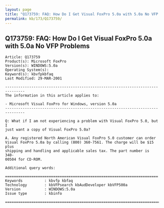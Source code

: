 ```yaml
---
layout: page
title: "Q173759: FAQ: How Do I Get Visual FoxPro 5.0a with 5.0a No VFP Problems"
permalink: kb/173/Q173759/
---
```


## Q173759: FAQ: How Do I Get Visual FoxPro 5.0a with 5.0a No VFP Problems

	Article: Q173759
	Product(s): Microsoft FoxPro
	Version(s): WINDOWS:5.0a
	Operating System(s): 
	Keyword(s): kbvfpkbfaq
	Last Modified: 29-MAR-2001
	
	-------------------------------------------------------------------------------
	The information in this article applies to:
	
	- Microsoft Visual FoxPro for Windows, version 5.0a 
	-------------------------------------------------------------------------------
	
	Q: What if I am not experiencing a problem with Visual FoxPro 5.0, but I
	just want a copy of Visual FoxPro 5.0a?
	
	A. Any registered North American Visual FoxPro 5.0 customer can order
	Visual FoxPro 5.0a by calling (800) 360-7561. The charge will be $15 plus
	shipping and handling and applicable sales tax. The part number is 340-
	00504 for CD-ROM.
	
	Additional query words:
	
	======================================================================
	Keywords          : kbvfp kbfaq
	Technology        : kbVFPsearch kbAudDeveloper kbVFP500a
	Version           : WINDOWS:5.0a
	Issue type        : kbinfo
	
	=============================================================================
	
